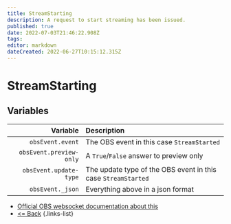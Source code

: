 ```yaml
---
title: StreamStarting
description: A request to start streaming has been issued.
published: true
date: 2022-07-03T21:46:22.908Z
tags: 
editor: markdown
dateCreated: 2022-06-27T10:15:12.315Z
---
```


# StreamStarting

## Variables

| Variable | Description |
|---------:|:------------|
| `obsEvent.event` | The OBS event in this case `StreamStarted`
| `obsEvent.preview-only` | A `True`/`False` answer to preview only
| `obsEvent.update-type` | The update type of the OBS event in this case `StreamStarted`
| `obsEvent._json` | Everything above in a json format

* [Official OBS websocket documentation about this](https://github.com/obsproject/obs-websocket/blob/4.x-current/docs/generated/protocol.md#streamstarted)
* [<= Back](/en/Integrations/OBS/OBS-Events)
{.links-list}